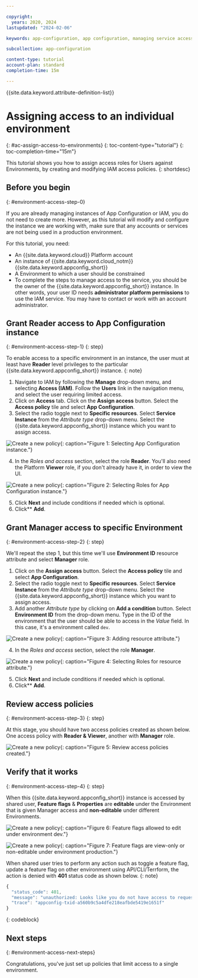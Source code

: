```yaml
---

copyright:
  years: 2020, 2024
lastupdated: "2024-02-06"

keywords: app-configuration, app configuration, managing service access, iam, account, environments

subcollection: app-configuration

content-type: tutorial
account-plan: standard
completion-time: 15m

---
```


{{site.data.keyword.attribute-definition-list}}

# Assigning access to an individual environment
{: #ac-assign-access-to-environments}
{: toc-content-type="tutorial"}
{: toc-completion-time="15m"}

This tutorial shows you how to assign access roles for Users against Environments, by creating and modifying IAM access policies.
{: shortdesc}

## Before you begin
{: #environment-access-step-0}

If you are already managing instances of App Configuration or IAM, you do not need to create more. However, as this tutorial will modify and configure the instance we are working with, make sure that any accounts or services are not being used in a production environment.

For this tutorial, you need:

- An {{site.data.keyword.cloud}} Platform account
- An instance of {{site.data.keyword.cloud_notm}} {{site.data.keyword.appconfig_short}}
- A Environment to which a user should be constrained
- To complete the steps to manage access to the service, you should be the owner of the {{site.data.keyword.appconfig_short}} instance. In other words, your user ID needs **administrator platform permissions** to use the IAM service. You may have to contact or work with an account administrator.

## Grant Reader access to App Configuration instance
{: #environment-access-step-1}
{: step}

To enable access to a specific environment in an instance, the user must at least have **Reader** level privileges to the particular {{site.data.keyword.appconfig_short}} instance.
{: note}

1. Navigate to IAM by following the **Manage** drop-down menu, and selecting **Access (IAM)**. Follow the **Users** link in the navigation menu, and select the user requiring limited access.
2. Click on **Access** tab. Click on the **Assign access** button. Select the **Access policy** tile and select **App Configuration**.
3. Select the radio toggle next to **Specific resources**. Select **Service Instance** from the _Attribute type_ drop-down menu. Select the {{site.data.keyword.appconfig_short}} instance which you want to assign access.

![Create a new policy](images/tut-iam-env-1.png){: caption="Figure 1: Selecting App Configuration instance."}

4. In the _Roles and access_ section, select the role **Reader**. You'll also need the Platform **Viewer** role, if you don't already have it, in order to view the UI.

![Create a new policy](images/tut-iam-env-2.png){: caption="Figure 2: Selecting Roles for App Configuration instance."}

5. Click **Next** and include conditions if needed which is optional.
6. Click** **Add**.

## Grant Manager access to specific Environment
{: #environment-access-step-2}
{: step}

We'll repeat the step 1, but this time we'll use **Environment ID** resource attribute and select **Manager** role.

1. Click on the **Assign access** button. Select the **Access policy** tile and select **App Configuration**.
2. Select the radio toggle next to **Specific resources**. Select **Service Instance** from the _Attribute type_ drop-down menu. Select the {{site.data.keyword.appconfig_short}} instance which you want to assign access.
3. Add another _Attribute type_ by clicking on **Add a condition** button. Select **Environment ID** from the drop-down menu. Type in the ID of the environment that the user should be able to access in the _Value_ field.  In this case, it's a environment called `dev`.

![Create a new policy](images/tut-iam-env-3.png){: caption="Figure 3: Adding resource attribute."}

4. In the _Roles and access_ section, select the role **Manager**.

![Create a new policy](images/tut-iam-env-4.png){: caption="Figure 4: Selecting Roles for resource attribute."}

5. Click **Next** and include conditions if needed which is optional.
6. Click** **Add**.

## Review access policies
{: #environment-access-step-3}
{: step}

At this stage, you should have two access policies created as shown below. One access policy with **Reader & Viewer**, another with **Manager** role.

![Create a new policy](images/tut-iam-env-5.png){: caption="Figure 5: Review access policies created."}

## Verify that it works
{: #environment-access-step-4}
{: step}

When this {{site.data.keyword.appconfig_short}} instance is accessed by shared user, **Feature flags** & **Properties** are **editable** under the Environment that is given Manager access and **non-editable** under different Environments.

![Create a new policy](images/tut-iam-env-6.png){: caption="Figure 6: Feature flags allowed to edit under environment dev."}

![Create a new policy](images/tut-iam-env-7.png){: caption="Figure 7: Feature flags are view-only or non-editable under environment production."}

When shared user tries to perform any action such as toggle a feature flag, update a feature flag on other environment using API/CLI/Terrform, the action is denied with **401** status code as shown below.
{: note}

```javascript
{
  "status_code": 401,
  "message": "unauthorized: Looks like you do not have access to requested resource or action is not permitted for the corresponding IAM role. If this is a shared resource, please check if access policies are rightly created.",
  "trace": "appconfig-txid-a560b9c5a4dfe218eafbde5419e1651f"
}
```
{: codeblock}

## Next steps
{: #environment-access-next-steps}

Congratulations, you've just set up policies that limit access to a single environment.
